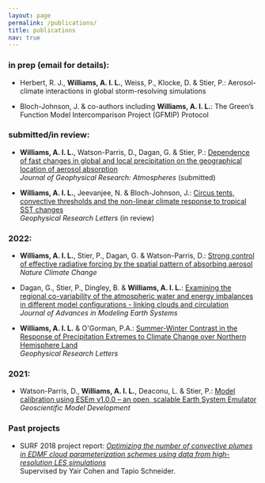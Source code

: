 ```yaml
---
layout: page
permalink: /publications/
title: publications
nav: true
---
```


### in prep (email for details): 

 - Herbert, R. J., **Williams, A. I. L.**, Weiss, P., Klocke, D. & Stier, P.: Aerosol-climate interactions in global storm-resolving simulations

 - Bloch-Johnson, J. & co-authors including **Williams, A. I. L.**: The Green’s Function Model Intercomparison Project (GFMIP) Protocol
 
### submitted/in review:

 - **Williams, A. I. L.**, Watson-Parris, D., Dagan, G. & Stier, P.: [Dependence of fast changes in global and local precipitation on the geographical location of aerosol absorption]() \
    *Journal of Geophysical Research: Atmospheres* (submitted)

 - **Williams, A. I. L.**, Jeevanjee, N. & Bloch-Johnson, J.: [Circus tents, convective thresholds and the non-linear climate response to tropical SST changes](https://www.essoar.org/doi/abs/10.1002/essoar.10512543.1) \
    *Geophysical Research Letters* (in review)
  
### 2022:
    
 - **Williams, A. I. L.**, Stier, P., Dagan, G. & Watson-Parris, D.: [Strong control of effective radiative forcing by the spatial pattern of absorbing aerosol](https://www.nature.com/articles/s41558-022-01415-4) \
    *Nature Climate Change*
    
 - Dagan, G., Stier, P., Dingley, B. & **Williams, A. I. L.**: [Examining the regional co-variability of the atmospheric water and energy imbalances in different model configurations - linking clouds and circulation](https://agupubs.onlinelibrary.wiley.com/doi/10.1029/2021MS002951?af=R) \
     *Journal of Advances in Modeling Earth Systems* 
   
 - **Williams, A. I. L.** & O'Gorman, P.A.: [Summer-Winter Contrast in the Response of Precipitation Extremes to Climate Change over Northern Hemisphere Land](https://agupubs.onlinelibrary.wiley.com/doi/10.1029/2021GL096531) \
    *Geophysical Research Letters* 
 
### 2021:
 
 - Watson-Parris, D., **Williams, A. I. L.**, Deaconu, L. & Stier, P.: [Model calibration using ESEm v1.0.0 – an open, scalable Earth System Emulator](https://gmd.copernicus.org/articles/14/7659/2021/gmd-14-7659-2021.html) \
    *Geoscientific Model Development* 

### Past projects

 - SURF 2018 project report: [*Optimizing the number of convective plumes in EDMF cloud parameterization schemes using data from high-resolution LES simulations*](https://andrewwilliams3142.github.io/assets/pdf/Optimizing_the_number_of_convective_plumes_in_EDMF_cloud_parameterization_schemes_using_data_from_high_resolution_LES_simulations.pdf) \
   Supervised by Yair Cohen and Tapio Schneider.
